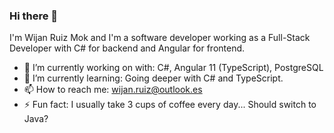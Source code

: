 ### Hi there 👋

I'm Wijan Ruiz Mok and I'm a software developer  working as a Full-Stack Developer with C# for backend and Angular for frontend.

- 🔭 I’m currently working on with: C#, Angular 11 (TypeScript), PostgreSQL
- 🌱 I’m currently learning: Going deeper with C# and TypeScript.
- 📫 How to reach me: wijan.ruiz@outlook.es
- ⚡ Fun fact: I usually take 3 cups of coffee every day... Should switch to Java? 

<!--
**WijanRuiz/WijanRuiz** is a ✨ _special_ ✨ repository because its `README.md` (this file) appears on your GitHub profile.

Here are some ideas to get you started:


